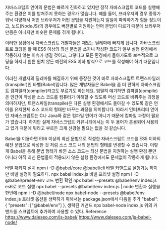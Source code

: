 자바스크립트 언어의 문법은 빠르게 진화하고 있지만 정작 자바스크립트 코드를 실행해주는 환경은 이를 받쳐주지 못하는 경우가 많습니다. 예를 들어, 브라우저의 경우 종류가 워낙 다양해서 어떤 브라우저가 어떤 문법을 지원하는지 일일이 파악하기가 힘들 정도이고, 노드(NodeJS)의 경우에도 버젼별로 지원하는 언어 문법이 다르기 때문에 브라우저만큼은 아니지만 비슷한 문제를 겪게 됩니다.

이러한 상황에서 자바스크립트 개발자들은 재밌는 딜레마에 빠지게 됩니다. 자바스크립트로 코딩을 할 때 ES6 이상의 최신 문법을 쓰자니 작성한 코드가 일부 실행 환경에서 작동하지 않는 이슈가 생길 것이고, 그렇다고 모든 환경에서 돌아가도록 보수적으로 코딩을 하지니 원튼 원치 않든 예전의 ES5 이하 방식으로 코드를 작성해야 하기 때문입니다.

이러한 개발자의 딜레마를 해결하기 위해 등장한 것이 바로 자바스크립트 트랜스파일러(transpiler)인 바벨(Babel)입니다. 많은 개발자들은 Babel을 좀 더 편하게 자바스크립트 컴파일러(compiler)라고도 부르기도 하는데요. 엄밀히 얘기하면 컴파일(compile)은 인간이 작성한 소스 코드를 컴퓨터가 이해할 수 있도록 머신 코드로 바꿔주는 과정을 의미하지만, 트랜스파일(transpile)은 다른 실행 환경에서도 돌아갈 수 있도록 같은 언어를 유지한체 소스 코드의 형태만 바꾸는 과정을 의미합니다. 따라서 인터프리터 언어인 자바스크립트는 C나 Java와 같은 컴파일 언어가 아니기 때문에 컴파일 과정이 필요가 없습니다. 하지만 실제 자바스크립트 커뮤니티에서는 이 두 용어가 혼용되어 사용되고 있기 때문에 뭐라고 부르든 크게 신경쓸 필요는 없을 것 같습니다.

Babel을 이용하면 ES6 이상의 최신 문법으로 작성한 자바스크립트 코드를 ES5 이하의 예전 문법으로 작성한 것 처럼 소스 코드 내의 문법의 형태를 변경할 수 있습니다. 이렇게 Babel을 통해 문법 형태가 바뀐 소스 코드는 최신 문법을 지원하는 실행 환경 뿐만 아니라 아직 최신 문법들이 적용되지 않은 실행 환경에서도 문제없이 작동하게 됩니다.

바벨 패키지 설치
  npm i -D @babel/core @babel/cli
바벨 커맨드로 실행가능 하지만 바벨 설정이 필요하다.
  npx babel index.js
바벨 프리셋 설정
  npm i -D @babel/preset-env
코드 변환 확인
  npx babel --presets @babel/env index.js
es6로 코드 실행
  npx babel --presets @babel/env index.js | node
변환과 실행을 한번에 
  npm i -D @babel/node
  npx babel-node --presets @babel/env index.js
프리셋 옵션을 생략하기 위해서는 package.json에서 다음을 추가
  "babel": {
    "presets": ["@babel/env"]
  },
생략된 커맨드
  npx babel-node index.js
위의 커맨드를 스크립트에 추가하여 사용할 수 있다.
Reference
https://www.daleseo.com/js-babel/
https://www.daleseo.com/js-babel-node/
